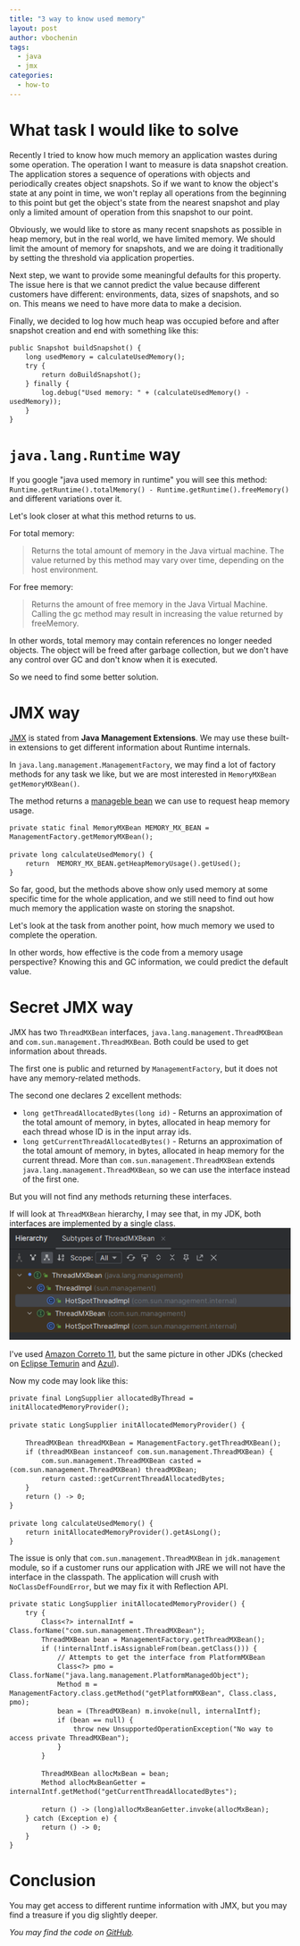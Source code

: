 ```yaml
---
title: "3 way to know used memory"
layout: post
author: vbochenin
tags:
  - java
  - jmx
categories:
  - how-to
---
```

# What task I would like to solve

Recently I tried to know how much memory an application wastes during some operation.
The operation I want to measure is data snapshot creation.
The application stores a sequence of operations with objects and periodically creates object snapshots. 
So if we want to know the object's state at any point in time, we won't replay all operations from the beginning to this point but get the object's state from the nearest snapshot and play only a limited amount of operation from this snapshot to our point.

Obviously, we would like to store as many recent snapshots as possible in heap memory, but in the real world, we have limited memory. We should limit the amount of memory for snapshots, and we are doing it traditionally by setting the threshold via application properties.

Next step, we want to provide some meaningful defaults for this property. 
The issue here is that we cannot predict the value because different customers have different: environments, data, sizes of snapshots, and so on. 
This means we need to have more data to make a decision.

Finally, we decided to log how much heap was occupied before and after snapshot creation and end with something like this:

```
public Snapshot buildSnapshot() {
	long usedMemory = calculateUsedMemory();
	try {
		return doBuildSnapshot();
	} finally {
		log.debug("Used memory: " + (calculateUsedMemory() - usedMemory));
	}
}
```

# `java.lang.Runtime` way

If you google "java used memory in runtime" you will see this method: `Runtime.getRuntime().totalMemory() - Runtime.getRuntime().freeMemory()` and different variations over it.

Let's look closer at what this method returns to us.

For total memory:
> Returns the total amount of memory in the Java virtual machine. The value returned by this method may vary over time, depending on the host environment.

For free memory:
> Returns the amount of free memory in the Java Virtual Machine. Calling the gc method may result in increasing the value returned by freeMemory.

In other words, total memory may contain references no longer needed objects. The object will be freed after garbage collection, but we don't have any control over GC and don't know when it is executed.

So we need to find some better solution.

# JMX way

[JMX](https://www.oracle.com/java/technologies/javase/docs-jmx-jsp.html) is stated from **Java Management Extensions**.  We may use these built-in extensions to get different information about Runtime internals. 

In `java.lang.management.ManagementFactory`, we may find a lot of factory methods for any task we like, but we are most interested in `MemoryMXBean getMemoryMXBean()`.

The method returns a [manageble bean](https://docs.oracle.com/javase/tutorial/jmx/mbeans/index.html)  we can use to request heap memory usage.

```
private static final MemoryMXBean MEMORY_MX_BEAN = ManagementFactory.getMemoryMXBean();

private long calculateUsedMemory() {
	return  MEMORY_MX_BEAN.getHeapMemoryUsage().getUsed();
}
```

So far, good, but the methods above show only used memory at some specific time for the whole application, and we still need to find out how much memory the application waste on storing the snapshot.

Let's look at the task from another point, how much memory we used to complete the operation.

In other words, how effective is the code from a memory usage perspective?
Knowing this and GC information, we could predict the default value.

# Secret JMX way

JMX has two `ThreadMXBean` interfaces, `java.lang.management.ThreadMXBean` and `com.sun.management.ThreadMXBean`.
Both could be used to get information about threads.

The first one is public and returned by `ManagementFactory`, but it does not have any memory-related methods.

The second one declares 2 excellent methods:
 - `long getThreadAllocatedBytes(long id)` - Returns an approximation of the total amount of memory, in bytes, allocated in heap memory for each thread whose ID is in the input array ids.
 - `long getCurrentThreadAllocatedBytes()` - Returns an approximation of the total amount of memory, in bytes, allocated in heap memory for the current thread.
More than `com.sun.management.ThreadMXBean` extends `java.lang.management.ThreadMXBean`, so we can use the interface instead of the first one.  

But you will not find any methods returning these interfaces.

If will look at `ThreadMXBean` hierarchy, I may see that, in my JDK, both interfaces are implemented by a single class. 
![ThreadMxBean hierarchy](/assets/img/posts/2023-02-08-3-ways-to-know-used-memory/threadmxbean-hierarchy.png)

I've used [Amazon Correto 11](https://docs.aws.amazon.com/corretto/latest/corretto-11-ug/downloads-list.html), but the same picture in other JDKs (checked on [Eclipse Temurin](https://adoptium.net/temurin/releases/?version=11) and [Azul](https://www.azul.com/downloads/?version=java-11-lts&package=jdk)). 

Now my code may look like this:
```
private final LongSupplier allocatedByThread = initAllocatedMemoryProvider(); 

private static LongSupplier initAllocatedMemoryProvider() {  
  
    ThreadMXBean threadMXBean = ManagementFactory.getThreadMXBean();  
    if (threadMXBean instanceof com.sun.management.ThreadMXBean) {  
        com.sun.management.ThreadMXBean casted = (com.sun.management.ThreadMXBean) threadMXBean;  
        return casted::getCurrentThreadAllocatedBytes;  
    }  
    return () -> 0;  
}

private long calculateUsedMemory() {
	return initAllocatedMemoryProvider().getAsLong();
}
```

The issue is only that `com.sun.management.ThreadMXBean` in `jdk.management` module, so if a customer runs our application with JRE we will not have the interface in the classpath. The application will crush with `NoClassDefFoundError`, but we may fix it with Reflection API.

```
private static LongSupplier initAllocatedMemoryProvider() {  
	try {  
	    Class<?> internalIntf = Class.forName("com.sun.management.ThreadMXBean");  
	    ThreadMXBean bean = ManagementFactory.getThreadMXBean();  
	    if (!internalIntf.isAssignableFrom(bean.getClass())) {  
            // Attempts to get the interface from PlatformMXBean
	        Class<?> pmo = Class.forName("java.lang.management.PlatformManagedObject");  
	        Method m = ManagementFactory.class.getMethod("getPlatformMXBean", Class.class, pmo);  
	        bean = (ThreadMXBean) m.invoke(null, internalIntf);  
	        if (bean == null) {  
	            throw new UnsupportedOperationException("No way to access private ThreadMXBean");  
	        }  
	    }  
	  
	    ThreadMXBean allocMxBean = bean;  
	    Method allocMxBeanGetter = internalIntf.getMethod("getCurrentThreadAllocatedBytes");  
	  
	    return () -> (long)allocMxBeanGetter.invoke(allocMxBean);
	} catch (Exception e) {  
	    return () -> 0;  
	} 
}
```


# Conclusion

You may get access to different runtime information with JMX, but you may find a treasure if you dig slightly deeper.

_You may find the code on [GitHub](https://github.com/vbochenin/code.vbochenin.github.io/tree/main/memory-usage)._



